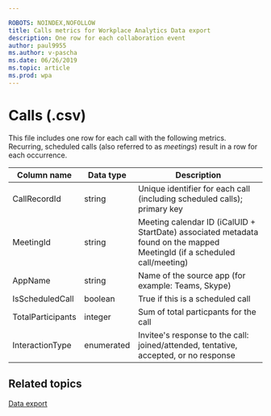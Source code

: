 ```yaml
---

ROBOTS: NOINDEX,NOFOLLOW
title: Calls metrics for Workplace Analytics Data export
description: One row for each collaboration event
author: paul9955
ms.author: v-pascha
ms.date: 06/26/2019
ms.topic: article
ms.prod: wpa
---
```


# Calls (.csv)
 
This file includes one row for each call with the following metrics. Recurring, scheduled calls (also referred to as _meetings_) result in a row for each occurrence.

|Column name|Data type|Description|      
|-----------------|---------------|-----------------|      
| CallRecordId | string | Unique identifier for each call (including scheduled calls); primary key  |
| MeetingId | string | Meeting calendar ID (iCalUID + StartDate) associated metadata found on the mapped MeetingId (if a scheduled call/meeting) |
| AppName | string | Name of the source app (for example: Teams, Skype) |
| IsScheduledCall | boolean | True if this is a scheduled call |
| TotalParticipants | integer | Sum of total particpants for the call |
| InteractionType | enumerated | Invitee's response to the call: joined/attended, tentative, accepted, or no response |

## Related topics

[Data export](./data-access.md)